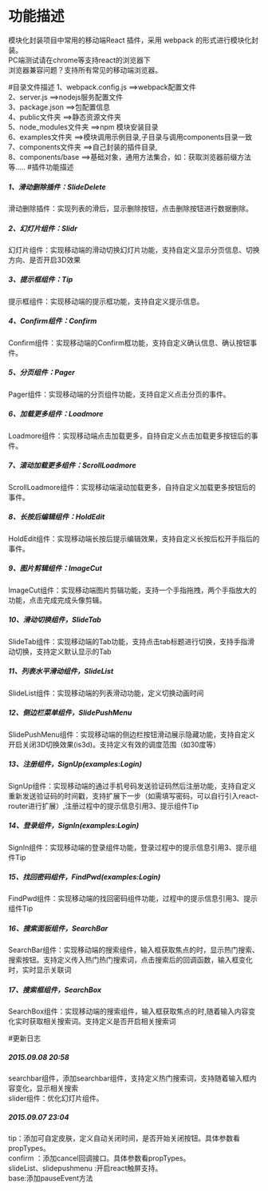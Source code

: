 # 功能描述
模块化封装项目中常用的移动端React 插件，采用 webpack 的形式进行模块化封装。<br/>
PC端测试请在chrome等支持react的浏览器下<br />
浏览器兼容问题？支持所有常见的移动端浏览器。

#目录文件描述
1、webpack.config.js  ==>webpack配置文件<br />
2、server.js          ==>nodejs服务配置文件<br />
3、package.json       ==>包配置信息<br />
4、public文件夹       ==>静态资源文件夹 <br />
5、node_modules文件夹 ==>npm 模块安装目录<br />
6、examples文件夹     ==>模块调用示例目录,子目录与调用components目录一致<br />
7、components文件夹   ==>自己封装的插件目录,<br />
8、components/base    ==>基础对象，通用方法集合，如：获取浏览器前缀方法等.....
#插件功能描述
<h5>1、滑动删除插件：SlideDelete</h5>
<p>滑动删除插件：实现列表的滑后，显示删除按钮，点击删除按钮进行数据删除。<p>
<h5>2、幻灯片组件：Slidr</h5>
<p>幻灯片组件：实现移动端的滑动切换幻灯片功能，支持自定义显示分页信息、切换方向、是否开启3D效果<p>
<h5>3、提示框组件：Tip</h5>
<p>提示框组件：实现移动端的提示框功能，支持自定义提示信息。<p>
<h5>4、Confirm组件：Confirm</h5>
<p>Confirm组件：实现移动端的Confirm框功能，支持自定义确认信息、确认按钮事件。<p>
<h5>5、分页组件：Pager</h5>
<p>Pager组件：实现移动端的分页组件功能，支持自定义点击分页的事件。<p>
<h5>6、加载更多组件：Loadmore</h5>
<p>Loadmore组件：实现移动端点击加载更多，自持自定义点击加载更多按钮后的事件。<p>
<h5>7、滚动加载更多组件：ScrollLoadmore</h5>
<p>ScrollLoadmore组件：实现移动端滚动加载更多，自持自定义加载更多按钮后的事件。<p>
<h5>8、长按后编辑组件：HoldEdit</h5>
<p>HoldEdit组件：实现移动端长按后提示编辑效果，支持自定义长按后松开手指后的事件。<p>
<h5>9、图片剪辑组件：ImageCut</h5>
<p>ImageCut组件：实现移动端图片剪辑功能，支持一个手指拖拽，两个手指放大的功能，点击完成完成头像剪辑。<p>
<h5>10、滑动切换组件，SlideTab</h5>
<p>SlideTab组件：实现移动端的Tab功能，支持点击tab标题进行切换，支持手指滑动切换，支持定义默认显示的Tab<p>
<h5>11、列表水平滑动组件，SlideList</h5>
<p>SlideList组件：实现移动端的列表滑动功能，定义切换动画时间<p>
<h5>12、侧边栏菜单组件，SlidePushMenu</h5>
<p>SlidePushMenu组件：实现移动端的侧边栏按钮滑动展示隐藏功能，支持自定义开启关闭3D切换效果(is3d)。支持定义有效的调度范围（如30度等）<p>
<h5>13、注册组件，SignUp(examples:Login)</h5>
<p>SignUp组件：实现移动端的通过手机号码发送验证码然后注册功能，支持自定义重新发送验证码的时间戳，支持扩展下一步（如需填写密码，可以自行引入react-router进行扩展）,注册过程中的提示信息引用3、提示组件Tip<p>
<h5>14、登录组件，SignIn(examples:Login)</h5>
<p>SignIn组件：实现移动端的登录组件功能，登录过程中的提示信息引用3、提示组件Tip<p>
<h5>15、找回密码组件，FindPwd(examples:Login)</h5>
<p>FindPwd组件：实现移动端的找回密码组件功能，过程中的提示信息引用3、提示组件Tip<p>
<h5>16、搜索面板组件，SearchBar</h5>
<p>SearchBar组件：实现移动端的搜索组件，输入框获取焦点的时，显示热门搜索、搜索按钮。支持定义传入热门热门搜索词，点击搜索后的回调函数，输入框变化时，实时显示关联词<p>
<h5>17、搜索框组件，SearchBox</h5>
<p>SearchBox组件：实现移动端的搜索组件，输入框获取焦点的时,随着输入内容变化实时获取相关搜索词。支持定义是否开启相关搜索词<p>
#更新日志<br />
<h5>2015.09.08  20:58</h5> 
searchbar组件，添加searchbar组件，支持定义热门搜索词，支持随着输入框内容变化，显示相关搜索<br />
slider组件：优化幻灯片组件。<br />
<h5>2015.09.07  23:04</h5> 
tip：添加可自定皮肤，定义自动关闭时间，是否开始关闭按钮。具体参数看propTypes。<br />
confirm ：添加cancel回调接口。具体参数看propTypes。<br />
slideList、slidepushmenu :开启react触屏支持。<br />
base:添加pauseEvent方法
